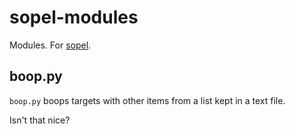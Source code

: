 # sopel-modules
Modules. For [sopel](https://github.com/sopel-irc/sopel).

## boop.py
`boop.py` boops targets with other items from a list kept in a text file.

Isn't that nice?
